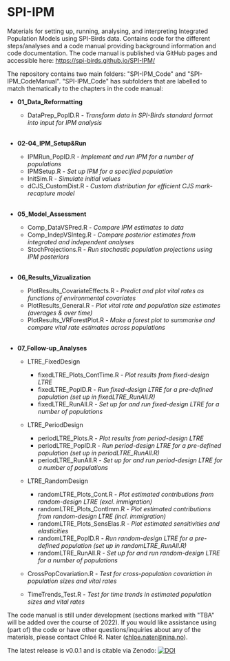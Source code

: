 # SPI-IPM
Materials for setting up, running, analysing, and interpreting Integrated Population Models using SPI-Birds data.
Contains code for the different steps/analyses and a code manual providing background information and code documentation. The code manual is published via GitHub pages and accessible here: https://spi-birds.github.io/SPI-IPM/

The repository contains two main folders: "SPI-IPM_Code" and "SPI-IPM_CodeManual".
"SPI-IPM_Code" has subfolders that are labelled to match thematically to the chapters in the code manual:

- **01_Data_Reformatting**
    * DataPrep_PopID.R - *Transform data in SPI-Birds standard format into input for IPM analysis*
    <br/>
    
- **02-04_IPM_Setup&Run**
    * IPMRun_PopID.R - *Implement and run IPM for a number of populations*
    * IPMSetup.R - *Set up IPM for a specified population*
    * InitSim.R - *Simulate initial values*
    * dCJS_CustomDist.R - *Custom distribution for efficient CJS mark-recapture model*
    <br/>
    
- **05_Model_Assessment**
    * Comp_DataVSPred.R - *Compare IPM estimates to data*
    * Comp_IndepVSInteg.R - *Compare posterior estimates from integrated and independent analyses*
    * StochProjections.R - *Run stochastic population projections using IPM posteriors*
    <br/>
    
- **06_Results_Vizualization**
    * PlotResults_CovariateEffects.R - *Predict and plot vital rates as functions of environmental covariates*
    * PlotResults_General.R - *Plot vital rate and population size estimates (averages & over time)*
    * PlotResults_VRForestPlot.R - *Make a forest plot to summarise and compare vital rate estimates across populations*
    <br/>
    
- **07_Follow-up_Analyses**
    * LTRE_FixedDesign
        * fixedLTRE_Plots_ContTime.R - *Plot results from fixed-design LTRE*
        * fixedLTRE_PopID.R - *Run fixed-design LTRE for a pre-defined population (set up in fixedLTRE_RunAll.R)*
        * fixedLTRE_RunAll.R - *Set up for and run fixed-design LTRE for a number of populations*
        
    * LTRE_PeriodDesign
        * periodLTRE_Plots.R - *Plot results from period-design LTRE*
        * periodLTRE_PopID.R - *Run period-design LTRE for a pre-defined population (set up in periodLTRE_RunAll.R)*
        * periodLTRE_RunAll.R - *Set up for and run period-design LTRE for a number of populations*
        
    * LTRE_RandomDesign
        * randomLTRE_Plots_Cont.R - *Plot estimated contributions from random-design LTRE (excl. immigration)*
        * randomLTRE_Plots_ContImm.R - *Plot estimated contributions from random-design LTRE (incl. immigration)*
        * randomLTRE_Plots_SensElas.R - *Plot estimated sensitivities and elasticities*
        * randomLTRE_PopID.R - *Run random-design LTRE for a pre-defined population (set up in randomLTRE_RunAll.R)*
        * randomLTRE_RunAll.R - *Set up for and run random-design LTRE for a number of populations*
        
    * CrossPopCovariation.R - *Test for cross-population covariation in population sizes and vital rates*
    * TimeTrends_Test.R - *Test for time trends in estimated population sizes and vital rates*




The code manual is still under development (sections marked with "TBA" will be added over the course of 2022). 
If you would like assistance using (part of) the code or have other questions/inquiries about any of the materials, please contact Chloé R. Nater (chloe.nater@nina.no).

The latest release is v0.0.1 and is citable via Zenodo: [![DOI](https://zenodo.org/badge/364228589.svg)](https://zenodo.org/badge/latestdoi/364228589)

